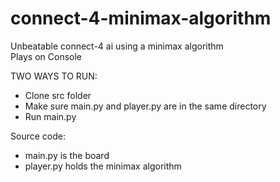 # connect-4-minimax-algorithm
Unbeatable connect-4 ai using a minimax algorithm <br>
Plays on Console <br>

TWO WAYS TO RUN: <br>
- Clone src folder
- Make sure main.py and player.py are in the same directory
- Run main.py

Source code:
- main.py is the board <br>
- player.py holds the minimax algorithm <br>
